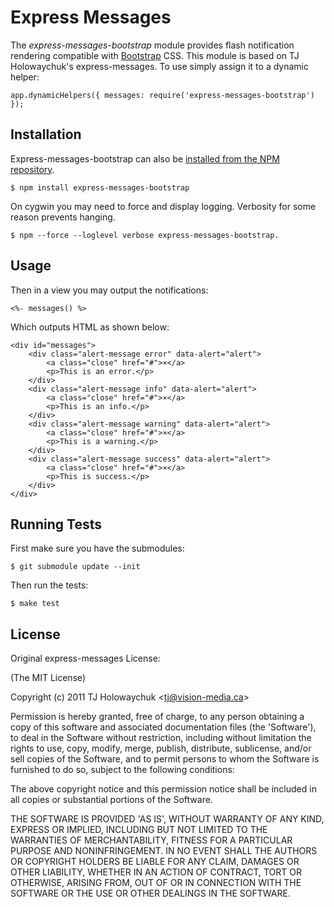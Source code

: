 # Express Messages
      
The _express-messages-bootstrap_ module provides flash notification rendering compatible with [Bootstrap](http://twitter.github.com/bootstrap/) CSS. This module is based on TJ Holowaychuk's express-messages. To use simply assign it to a dynamic helper:

    app.dynamicHelpers({ messages: require('express-messages-bootstrap') });

## Installation

Express-messages-bootstrap can also be [installed from the NPM repository](http://search.npmjs.org/#/express-messages-bootstrap).

    $ npm install express-messages-bootstrap

On cygwin you may need to force and display logging. Verbosity for some reason prevents hanging.

    $ npm --force --loglevel verbose express-messages-bootstrap.

## Usage

Then in a view you may output the notifications:

    <%- messages() %>

Which outputs HTML as shown below:

    <div id="messages">
        <div class="alert-message error" data-alert="alert">
            <a class="close" href="#">×</a>
            <p>This is an error.</p>
        </div>
        <div class="alert-message info" data-alert="alert">
            <a class="close" href="#">×</a>
            <p>This is an info.</p>
        </div>
        <div class="alert-message warning" data-alert="alert">
            <a class="close" href="#">×</a>
            <p>This is a warning.</p>
        </div>
        <div class="alert-message success" data-alert="alert">
            <a class="close" href="#">×</a>
            <p>This is success.</p>
        </div>
    </div>

## Running Tests

First make sure you have the submodules:

    $ git submodule update --init

Then run the tests:

    $ make test

## License 

Original express-messages License:

(The MIT License)

Copyright (c) 2011 TJ Holowaychuk &lt;tj@vision-media.ca&gt;

Permission is hereby granted, free of charge, to any person obtaining
a copy of this software and associated documentation files (the
'Software'), to deal in the Software without restriction, including
without limitation the rights to use, copy, modify, merge, publish,
distribute, sublicense, and/or sell copies of the Software, and to
permit persons to whom the Software is furnished to do so, subject to
the following conditions:

The above copyright notice and this permission notice shall be
included in all copies or substantial portions of the Software.

THE SOFTWARE IS PROVIDED 'AS IS', WITHOUT WARRANTY OF ANY KIND,
EXPRESS OR IMPLIED, INCLUDING BUT NOT LIMITED TO THE WARRANTIES OF
MERCHANTABILITY, FITNESS FOR A PARTICULAR PURPOSE AND NONINFRINGEMENT.
IN NO EVENT SHALL THE AUTHORS OR COPYRIGHT HOLDERS BE LIABLE FOR ANY
CLAIM, DAMAGES OR OTHER LIABILITY, WHETHER IN AN ACTION OF CONTRACT,
TORT OR OTHERWISE, ARISING FROM, OUT OF OR IN CONNECTION WITH THE
SOFTWARE OR THE USE OR OTHER DEALINGS IN THE SOFTWARE.

